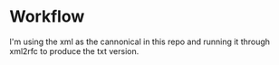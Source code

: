 # Workflow
I'm using the xml as the cannonical in this repo and running it through xml2rfc to produce the txt version.
